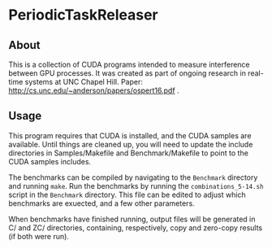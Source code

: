 PeriodicTaskReleaser
====================

About
-----

This is a collection of CUDA programs intended to measure interference between
GPU processes. It was created as part of ongoing research in real-time systems
at UNC Chapel Hill. Paper: http://cs.unc.edu/~anderson/papers/ospert16.pdf .

Usage
-----

This program requires that CUDA is installed, and the CUDA samples are
available. Until things are cleaned up, you will need to update the include
directories in Samples/Makefile and Benchmark/Makefile to point to the CUDA
samples includes.

The benchmarks can be compiled by navigating to the `Benchmark` directory and
running `make`. Run the benchmarks by running the `combinations_5-14.sh` script
in the `Benchmark` directory. This file can be edited to adjust which
benchmarks are exuected, and a few other parameters.

When benchmarks have finished running, output files will be generated in C/ and
ZC/ directories, containing, respectively, copy and zero-copy results (if both
were run).
